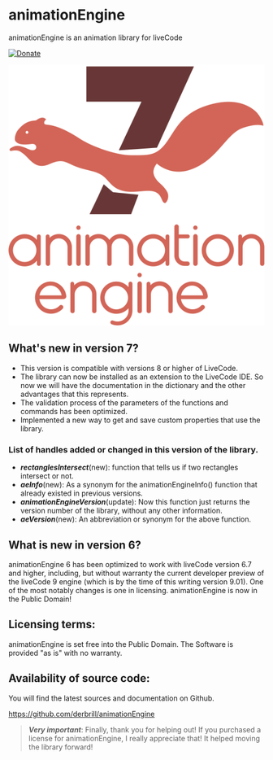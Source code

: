 # animationEngine
animationEngine is an animation library for liveCode

[![Donate](https://www.paypalobjects.com/en_US/i/btn/btn_donate_LG.gif)](https://www.paypal.com/cgi-bin/webscr?cmd=_s-xclick&hosted_button_id=T8FSXQUVTB92N)

<p align="center">
  <img src="./assets/images/animationEngine7.svg" alt="animationEngine7 logo" style="max-width: 100%;">
</p>

## What's new in version 7?

- This version is compatible with versions 8 or higher of LiveCode.
- The library can now be installed as an extension to the LiveCode IDE. So now we will have the documentation in the dictionary and the other advantages that this represents.
- The validation process of the parameters of the functions and commands has been optimized.
- Implemented a new way to get and save custom properties that use the library.

### List of handles added or changed in this version of the library.
- ***rectanglesIntersect***(new): function that tells us if two rectangles intersect or not.
- ***aeInfo***(new): As a synonym for the animationEngineInfo() function that already existed in previous versions.
- ***animationEngineVersion***(update): Now this function just returns the version number of the library, without any other information.
- ***aeVersion***(new): An abbreviation or synonym for the above function.

## What is new in version 6?

animationEngine 6 has been optimized to work with liveCode version 6.7 and higher, including, but without warranty the current developer preview of the liveCode 9 engine (which is by the time of this writing version 9.01). One of the most notably changes is one in licensing. animationEngine is now in the Public Domain!

## Licensing terms:
animationEngine is set free into the Public Domain. The Software is provided "as is" with no warranty.

## Availability of source code:
You will find the latest sources and documentation on Github.

https://github.com/derbrill/animationEngine

> ***Very important***: Finally, thank you for helping out! If you purchased a license for animationEngine, I really appreciate that! It helped moving the library forward!